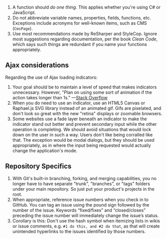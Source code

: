 1. A function should *do one thing.* This applies whether you're using C# or JavaScript.
2. Do not abbreviate variable names, properties, fields, functions, etc. Exceptions include acronyms for well-known items, such as CMS (`CmsPage`).
3. Use most recommendations made by ReSharper and StyleCop. Ignore most suggestions regarding documentation, per the book _Clean Code_, which says such things are redundant if you name your functions appropriately.

## Ajax considerations
Regarding the use of Ajax loading indicators:
  1. Your goal should be to maintain a level of speed that makes indicators unnecessary. However, "Plan on using some sort of animation if the action takes longer than 1s." —[Stack Overflow](http://stackoverflow.com/a/536318/16454)
  2. When you do need to use an indicator, use an HTML5 Canvas or Raphael.js SVG library instead of an animated gif. Gifs are pixelated, and don't look so great with the new "retina" displays or zoomable browsers.
  2. Some websites use a fade layer beneath an indicator to make the indicator  stand out better and prevent secondary input while the other operation is completing. We should avoid situations that would lock down on the user in such a way. Users don't like being corralled like that. The exception would be modal dialogs, but they should be used appropriately, as in where the input being requested would actually change the application's mode.

## Repository Specifics
1. With Git's built-in branching, forking, and merging capabilities, you no longer have to have separate "trunk", "branches", or "tags" folders under your main repository. So just put your product's projects in the root.
2. When appropriate, reference issue numbers when you check in to GitHub. You can tag an issue using the pound sign followed by the number of the issue. Keywords “fixed/fixes” and “closed/closes” preceding the issue number will immediately change the issue’s status.
3. Corollary is this: Don't use the hash symbol when itemizing lists in wikis or issue comments, e.g. `#1 do this, and #2 do that`, as that will create unintended hyperlinks to the issues identified by those numbers.